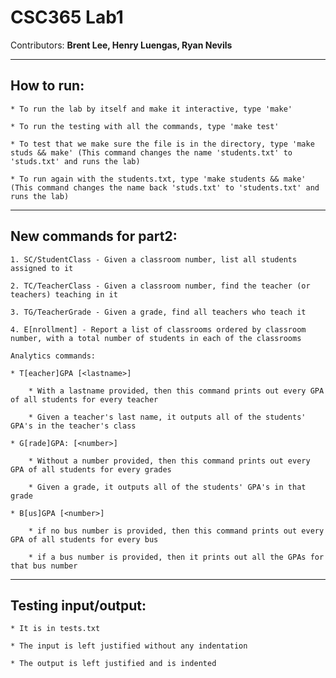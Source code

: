 # CSC365 Lab1
Contributors: **Brent Lee, Henry Luengas, Ryan Nevils**

---

## How to run: ##

    * To run the lab by itself and make it interactive, type 'make'

    * To run the testing with all the commands, type 'make test'

    * To test that we make sure the file is in the directory, type 'make studs && make' (This command changes the name 'students.txt' to 'studs.txt' and runs the lab)

    * To run again with the students.txt, type 'make students && make' (This command changes the name back 'studs.txt' to 'students.txt' and runs the lab)

---

## New commands for part2:

    1. SC/StudentClass - Given a classroom number, list all students assigned to it

    2. TC/TeacherClass - Given a classroom number, find the teacher (or teachers) teaching in it

    3. TG/TeacherGrade - Given a grade, find all teachers who teach it

    4. E[nrollment] - Report a list of classrooms ordered by classroom number, with a total number of students in each of the classrooms

    Analytics commands:
    
    * T[eacher]GPA [<lastname>]
        
        * With a lastname provided, then this command prints out every GPA of all students for every teacher
        
        * Given a teacher's last name, it outputs all of the students' GPA's in the teacher's class
    
    * G[rade]GPA: [<number>]
        
        * Without a number provided, then this command prints out every GPA of all students for every grades

        * Given a grade, it outputs all of the students' GPA's in that grade
    
    * B[us]GPA [<number>]
        
        * if no bus number is provided, then this command prints out every GPA of all students for every bus
        
        * if a bus number is provided, then it prints out all the GPAs for that bus number


---

## Testing input/output: ##

    * It is in tests.txt

    * The input is left justified without any indentation

    * The output is left justified and is indented
